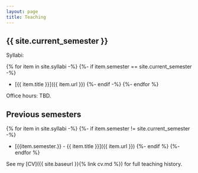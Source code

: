 ```yaml
---
layout: page
title: Teaching
---
```


## {{ site.current_semester }}

Syllabi:

{% for item in site.syllabi -%}
    {%- if item.semester == site.current_semester -%}
* [{{ item.title }}]({{ item.url }})
    {%- endif -%}
{%- endfor %}

Office hours: TBD.

## Previous semesters

{% for item in site.syllabi -%}
    {%- if item.semester != site.current_semester -%}
* [{{item.semester.}} - {{ item.title }}]({{ item.url }})
    {%- endif %}
{%- endfor %}

See my [CV]({{ site.baseurl }}{% link cv.md %}) for full teaching history. 

